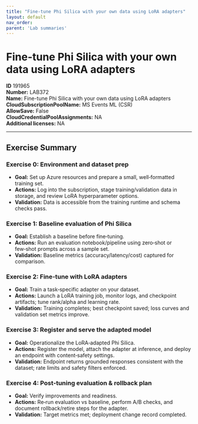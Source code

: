 ```yaml
---
title: "Fine-tune Phi Silica with your own data using LoRA adapters"
layout: default
nav_order:
parent: 'Lab summaries'
---
```


# Fine-tune Phi Silica with your own data using LoRA adapters

**ID** 191965  
**Number:** LAB372  
**Name:** Fine-tune Phi Silica with your own data using LoRA adapters
**CloudSubscriptionPoolName:** MS Events ML (CSR)  
**AllowSave:** False  
**CloudCredentialPoolAssignments:** NA  
**Additional licenses:** NA  

---

## Exercise Summary
### Exercise 0: Environment and dataset prep
- **Goal:** Set up Azure resources and prepare a small, well‑formatted training set.
- **Actions:** Log into the subscription, stage training/validation data in storage, and review LoRA hyperparameter options.
- **Validation:** Data is accessible from the training runtime and schema checks pass.

### Exercise 1: Baseline evaluation of Phi Silica
- **Goal:** Establish a baseline before fine‑tuning.
- **Actions:** Run an evaluation notebook/pipeline using zero‑shot or few‑shot prompts across a sample set.
- **Validation:** Baseline metrics (accuracy/latency/cost) captured for comparison.

### Exercise 2: Fine‑tune with LoRA adapters
- **Goal:** Train a task‑specific adapter on your dataset.
- **Actions:** Launch a LoRA training job, monitor logs, and checkpoint artifacts; tune rank/alpha and learning rate.
- **Validation:** Training completes; best checkpoint saved; loss curves and validation set metrics improve.

### Exercise 3: Register and serve the adapted model
- **Goal:** Operationalize the LoRA‑adapted Phi Silica.
- **Actions:** Register the model, attach the adapter at inference, and deploy an endpoint with content‑safety settings.
- **Validation:** Endpoint returns grounded responses consistent with the dataset; rate limits and safety filters enforced.

### Exercise 4: Post‑tuning evaluation & rollback plan
- **Goal:** Verify improvements and readiness.
- **Actions:** Re‑run evaluation vs baseline, perform A/B checks, and document rollback/retire steps for the adapter.
- **Validation:** Target metrics met; deployment change record completed.

